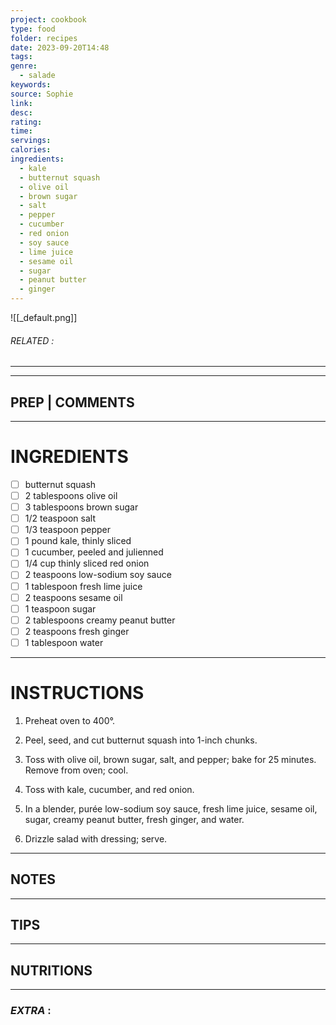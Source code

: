 ```yaml
---
project: cookbook
type: food
folder: recipes
date: 2023-09-20T14:48
tags: 
genre:
  - salade
keywords: 
source: Sophie
link: 
desc: 
rating: 
time: 
servings: 
calories: 
ingredients:
  - kale
  - butternut squash
  - olive oil
  - brown sugar
  - salt
  - pepper
  - cucumber
  - red onion
  - soy sauce
  - lime juice
  - sesame oil
  - sugar
  - peanut butter
  - ginger
---
```


![[_default.png]]
###### *RELATED* : 
---


---
## PREP | COMMENTS



---
# INGREDIENTS

- [ ] butternut squash
- [ ] 2 tablespoons olive oil
- [ ] 3 tablespoons brown sugar
- [ ] 1/2 teaspoon salt
- [ ] 1/3 teaspoon pepper
- [ ] 1 pound kale, thinly sliced
- [ ] 1 cucumber, peeled and julienned
- [ ] 1/4 cup thinly sliced red onion
- [ ] 2 teaspoons low-sodium soy sauce
- [ ] 1 tablespoon fresh lime juice
- [ ] 2 teaspoons sesame oil
- [ ] 1 teaspoon sugar
- [ ] 2 tablespoons creamy peanut butter
- [ ] 2 teaspoons fresh ginger
- [ ] 1 tablespoon water

---
# INSTRUCTIONS

1. Preheat oven to 400°.
    
2. Peel, seed, and cut butternut squash into 1-inch chunks.
    
3. Toss with olive oil, brown sugar, salt, and pepper; bake for 25 minutes. Remove from oven; cool.
    
4. Toss with kale, cucumber, and red onion.
    
5. In a blender, purée low-sodium soy sauce, fresh lime juice, sesame oil, sugar, creamy peanut butter, fresh ginger, and water.
    
6. Drizzle salad with dressing; serve.

---
## NOTES



---
## TIPS



---
## NUTRITIONS



---
### *EXTRA* :



